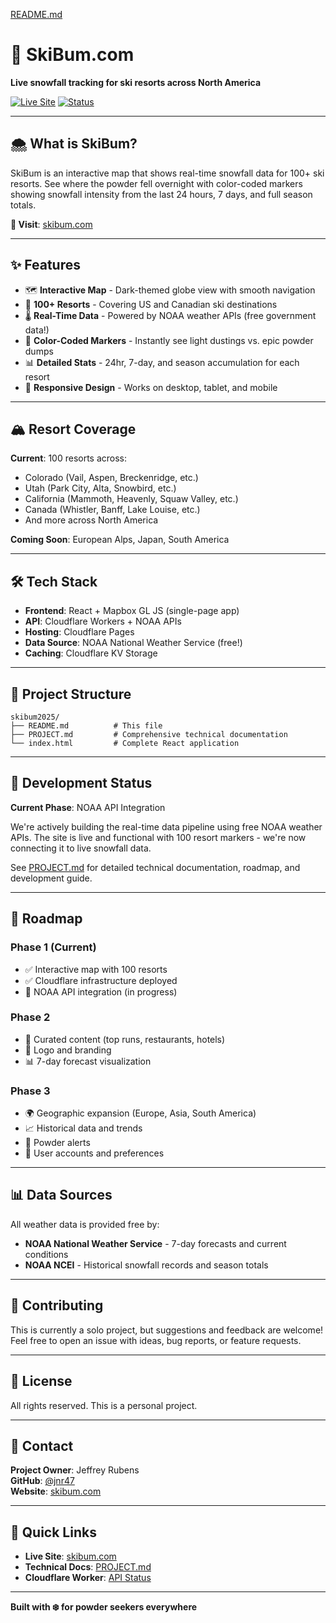 [README.md](https://github.com/user-attachments/files/23245623/README.md)
# 🎿 SkiBum.com

**Live snowfall tracking for ski resorts across North America**

[![Live Site](https://img.shields.io/badge/Live-skibum.com-blue)](https://skibum.com)
[![Status](https://img.shields.io/badge/Status-Active%20Development-yellow)]()

---

## 🌨️ What is SkiBum?

SkiBum is an interactive map that shows real-time snowfall data for 100+ ski resorts. See where the powder fell overnight with color-coded markers showing snowfall intensity from the last 24 hours, 7 days, and full season totals.

**🔗 Visit**: [skibum.com](https://skibum.com)

---

## ✨ Features

- 🗺️ **Interactive Map** - Dark-themed globe view with smooth navigation
- 🎯 **100+ Resorts** - Covering US and Canadian ski destinations
- 🌡️ **Real-Time Data** - Powered by NOAA weather APIs (free government data!)
- 🎨 **Color-Coded Markers** - Instantly see light dustings vs. epic powder dumps
- 📊 **Detailed Stats** - 24hr, 7-day, and season accumulation for each resort
- 📱 **Responsive Design** - Works on desktop, tablet, and mobile

---

## 🏔️ Resort Coverage

**Current**: 100 resorts across:
- Colorado (Vail, Aspen, Breckenridge, etc.)
- Utah (Park City, Alta, Snowbird, etc.)
- California (Mammoth, Heavenly, Squaw Valley, etc.)
- Canada (Whistler, Banff, Lake Louise, etc.)
- And more across North America

**Coming Soon**: European Alps, Japan, South America

---

## 🛠️ Tech Stack

- **Frontend**: React + Mapbox GL JS (single-page app)
- **API**: Cloudflare Workers + NOAA APIs
- **Hosting**: Cloudflare Pages
- **Data Source**: NOAA National Weather Service (free!)
- **Caching**: Cloudflare KV Storage

---

## 📁 Project Structure

```
skibum2025/
├── README.md          # This file
├── PROJECT.md         # Comprehensive technical documentation
└── index.html         # Complete React application
```

---

## 🚀 Development Status

**Current Phase**: NOAA API Integration

We're actively building the real-time data pipeline using free NOAA weather APIs. The site is live and functional with 100 resort markers - we're now connecting it to live snowfall data.

See [PROJECT.md](PROJECT.md) for detailed technical documentation, roadmap, and development guide.

---

## 🌟 Roadmap

### Phase 1 (Current)
- ✅ Interactive map with 100 resorts
- ✅ Cloudflare infrastructure deployed
- 🔄 NOAA API integration (in progress)

### Phase 2
- 📝 Curated content (top runs, restaurants, hotels)
- 🎨 Logo and branding
- 📊 7-day forecast visualization

### Phase 3
- 🌍 Geographic expansion (Europe, Asia, South America)
- 📈 Historical data and trends
- 🔔 Powder alerts
- 👤 User accounts and preferences

---

## 📊 Data Sources

All weather data is provided free by:
- **NOAA National Weather Service** - 7-day forecasts and current conditions
- **NOAA NCEI** - Historical snowfall records and season totals

---

## 🤝 Contributing

This is currently a solo project, but suggestions and feedback are welcome! Feel free to open an issue with ideas, bug reports, or feature requests.

---

## 📄 License

All rights reserved. This is a personal project.

---

## 📧 Contact

**Project Owner**: Jeffrey Rubens  
**GitHub**: [@jnr47](https://github.com/jnr47)  
**Website**: [skibum.com](https://skibum.com)

---

## 🎯 Quick Links

- **Live Site**: [skibum.com](https://skibum.com)
- **Technical Docs**: [PROJECT.md](PROJECT.md)
- **Cloudflare Worker**: [API Status](https://skibum-worker.jnrubens.workers.dev)

---

**Built with ❄️ for powder seekers everywhere**
